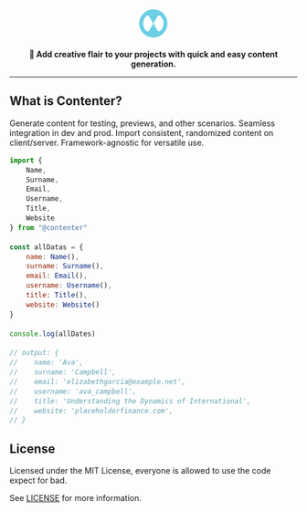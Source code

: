 <div align="center">
  <a href="https://www.styled-components.com">
    <img 
        alt="styled-components" 
        height="50px"
        src="./assets/contenter.png" 
    />
  </a>
</div>

<br />

<div align="center">
  <strong>
    📖 Add creative flair to your projects with quick and easy content generation.
  </strong>
</div>

---

## What is Contenter?

Generate content for testing, previews, and other scenarios. Seamless integration in dev and prod. Import consistent, randomized content on client/server. Framework-agnostic for versatile use.

```jsx
import { 
    Name, 
    Surname, 
    Email, 
    Username,
    Title,
    Website
} from "@contenter"

const allDatas = {
    name: Name(),
    surname: Surname(),
    email: Email(),
    username: Username(),
    title: Title(),
    website: Website()
}

console.log(allDates)

// output: {
//    name: 'Ava',
//    surname: 'Campbell',
//    email: 'elizabethgarcia@example.net',
//    username: 'ava_campbell',
//    title: 'Understanding the Dynamics of International',
//    website: 'placeholderfinance.com',
// }
```

## License
Licensed under the MIT License, everyone is allowed to use the code expect for bad.

See [LICENSE](./LICENSE) for more information.
